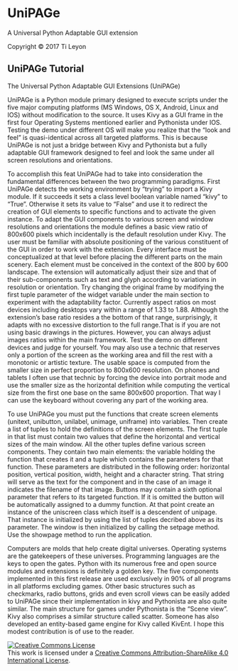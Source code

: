 # UniPAGe
A Universal Python Adaptable GUI extension

Copyright © 2017 Ti Leyon

## UniPAGe Tutorial
The Universal Python Adaptable GUI Extensions (UniPAGe) 

UniPAGe is a Python module primary designed to execute scripts under the five major computing platforms (MS Windows, OS X, Android, Linux and IOS) without modification to the source. It uses Kivy as a GUI frame in the first four Operating Systems mentioned earlier and Pythonista under IOS. Testing the demo under different OS will make you realize that the “look and feel” is quasi-identical across all targeted platforms. This is because UniPAGe is not just a bridge between Kivy and Pythonista but a fully adaptable GUI framework designed to feel and look the same under all screen resolutions and orientations.

To accomplish this feat UniPAGe had to take into consideration the fundamental differences between the two programming paradigms. First UniPAGe detects the working environment by “trying” to import a Kivy module. If it succeeds it sets a class level boolean variable named “kivy” to “True”. Otherwise it sets its value to “False” and use it to redirect the creation of GUI elements to specific functions and to activate the given instance. To adapt the GUI components to various screen and window resolutions and orientations the module defines a basic view ratio of 800x600 pixels which incidentally is the default resolution under Kivy. The user must be familiar with absolute positioning of the various constituent of the GUI in order to work with the extension. Every interface must be conceptualized at that level before placing the different parts on the main scenery. Each element must be conceived in the context of the 800 by 600 landscape. The extension will automatically adjust their size and that of their sub-components such as text and glyph according to variations in resolution or orientation. Try changing the original frame by modifying the first tuple parameter of the widget variable under the main section to experiment with the adaptability factor. Currently aspect ratios on most devices including desktops vary within a range of 1.33 to 1.88. Although the extension’s base ratio resides a the bottom of that range, surprisingly, it adapts with no excessive distortion to the full range.That is if you are not using basic drawings in the pictures. However, you can always adjust images ratios within the main framework. Test the demo on different devices and judge for yourself. You may also use a technic that reserves only a portion of the screen as the working area and fill the rest with a monotonic or artistic texture. The usable space is computed from the smaller size in perfect proportion to 800x600 resolution. On phones and tablets I often use that technic by forcing the device into portrait mode and use the smaller size as the horizontal definition while computing the vertical size from the first one base on the same 800x600 proportion. That way I can use the keyboard without covering any part of the working area.

To use UniPAGe you must put the functions that create screen elements (unitext, unibutton, unilabel, unimage, uniframe) into variables. Then create a list of tuples to hold the definitions of the screen elements. The first tuple in that list must contain two values that define the horizontal and vertical sizes of the main window. All the other tuples define various screen components. They contain two main elements: the variable holding the function that creates it and a tuple which contains the parameters for that function. These parameters are distributed in the following order: horizontal position, vertical position, width, height and a character string. That string will serve as the text for the component and in the case of an image it indicates the filename of that image. Buttons may contain a sixth optional parameter that refers to its targeted function. If it is omitted the button will be automatically assigned to a dummy function. At that point create an instance of the uniscreen class which itself is a descendent of unipage. That instance is initialized by using the list of tuples decribed above as its parameter. The window is then initialized by calling the setpage method. Use the showpage method to run the application.

Computers are molds that help create digital universes. Operating systems are the gatekeepers of these universes. Programming languages are the keys to open the gates. Python with its numerous free and open source modules and extensions is definitely a golden key. The five components implemented in this first release are used exclusively in 90% of all programs in all platforms excluding games. Other basic structures such as checkmarks, radio buttons, grids and even scroll views can be easily added to UniPAGe since their implementation in kivy and Pythonista are also quite similar. The main structure for games under Pythonista is the “Scene view”. Kivy also comprises a similar structure called scatter. Someone has also developed an entity-based game engine for Kivy called KivEnt. I hope this modest contribution is of use to the reader.

<a rel="license" href="http://creativecommons.org/licenses/by-sa/4.0/"><img alt="Creative Commons License" style="border-width:0" src="https://i.creativecommons.org/l/by-sa/4.0/88x31.png" /></a><br />This work is licensed under a <a rel="license" href="http://creativecommons.org/licenses/by-sa/4.0/">Creative Commons Attribution-ShareAlike 4.0 International License</a>.


